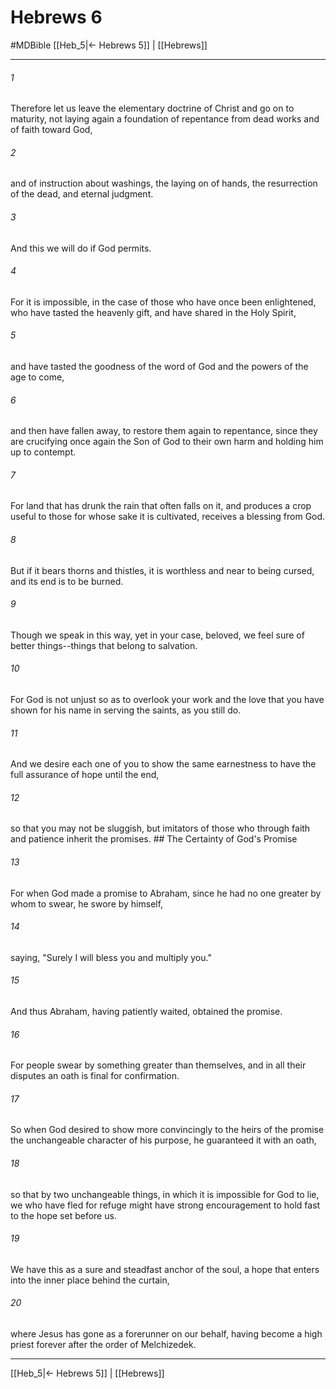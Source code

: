 # Hebrews 6
#MDBible
[[Heb_5|← Hebrews 5]] | [[Hebrews]]

***

###### 1 

Therefore let us leave the elementary doctrine of Christ and go on to maturity, not laying again a foundation of repentance from dead works and of faith toward God, 

###### 2 

and of instruction about washings, the laying on of hands, the resurrection of the dead, and eternal judgment. 

###### 3 

And this we will do if God permits. 

###### 4 

For it is impossible, in the case of those who have once been enlightened, who have tasted the heavenly gift, and have shared in the Holy Spirit, 

###### 5 

and have tasted the goodness of the word of God and the powers of the age to come, 

###### 6 

and then have fallen away, to restore them again to repentance, since they are crucifying once again the Son of God to their own harm and holding him up to contempt. 

###### 7 

For land that has drunk the rain that often falls on it, and produces a crop useful to those for whose sake it is cultivated, receives a blessing from God. 

###### 8 

But if it bears thorns and thistles, it is worthless and near to being cursed, and its end is to be burned. 

###### 9 

Though we speak in this way, yet in your case, beloved, we feel sure of better things--things that belong to salvation. 

###### 10 

For God is not unjust so as to overlook your work and the love that you have shown for his name in serving the saints, as you still do. 

###### 11 

And we desire each one of you to show the same earnestness to have the full assurance of hope until the end, 

###### 12 

so that you may not be sluggish, but imitators of those who through faith and patience inherit the promises. ## The Certainty of God's Promise 

###### 13 

For when God made a promise to Abraham, since he had no one greater by whom to swear, he swore by himself, 

###### 14 

saying, "Surely I will bless you and multiply you." 

###### 15 

And thus Abraham, having patiently waited, obtained the promise. 

###### 16 

For people swear by something greater than themselves, and in all their disputes an oath is final for confirmation. 

###### 17 

So when God desired to show more convincingly to the heirs of the promise the unchangeable character of his purpose, he guaranteed it with an oath, 

###### 18 

so that by two unchangeable things, in which it is impossible for God to lie, we who have fled for refuge might have strong encouragement to hold fast to the hope set before us. 

###### 19 

We have this as a sure and steadfast anchor of the soul, a hope that enters into the inner place behind the curtain, 

###### 20 

where Jesus has gone as a forerunner on our behalf, having become a high priest forever after the order of Melchizedek. 

***

[[Heb_5|← Hebrews 5]] | [[Hebrews]]
